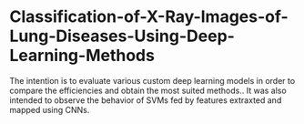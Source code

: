 # Classification-of-X-Ray-Images-of-Lung-Diseases-Using-Deep-Learning-Methods
The intention is to evaluate various custom deep learning models in order to compare the efficiencies and obtain the most suited methods.. It was also intended to observe the behavior of SVMs fed by features extraxted and mapped using CNNs.
